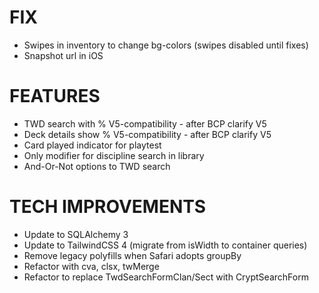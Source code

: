 # FIX
- Swipes in inventory to change bg-colors (swipes disabled until fixes)
- Snapshot url in iOS

# FEATURES
- TWD search with % V5-compatibility - after BCP clarify V5
- Deck details show % V5-compatibility - after BCP clarify V5
- Card played indicator for playtest
- Only modifier for discipline search in library
- And-Or-Not options to TWD search

# TECH IMPROVEMENTS
- Update to SQLAlchemy 3
- Update to TailwindCSS 4 (migrate from isWidth to container queries)
- Remove legacy polyfills when Safari adopts groupBy
- Refactor with cva, clsx, twMerge
- Refactor to replace TwdSearchFormClan/Sect with CryptSearchForm
